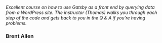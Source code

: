 _Excellent course on how to use Gatsby as a front end by querying data from a WordPress site. The instructor (Thomas) walks you through each step of the code and gets back to you in the Q & A if you're having problems._

### Brent Allen